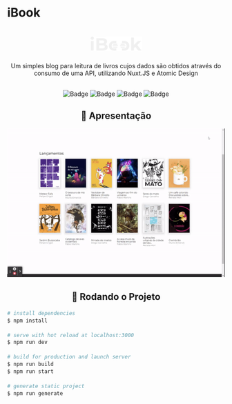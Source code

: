# iBook

<div align="center">
  <h1>
    <img alt="iBook" title="#" src="assets/img/logo.svg" />
  </h1>
  Um simples blog para leitura de livros cujos dados são obtidos através do consumo de uma API, utilizando Nuxt.JS e Atomic Design
  <br><br>

  ![Badge](https://img.shields.io/github/issues/WalistonBelles/iBook?color=green)
  ![Badge](https://img.shields.io/github/forks/WalistonBelles/iBook)
  ![Badge](https://img.shields.io/github/stars/WalistonBelles/iBook)
  ![Badge](https://img.shields.io/apm/l/vim-mode)

</div>

<div align="center">

## 🎲 Apresentação


<img alt="iBook" title="#" src="assets/img/example.gif" />


## 🎲 Rodando o Projeto

</div>

```bash
# install dependencies
$ npm install

# serve with hot reload at localhost:3000
$ npm run dev

# build for production and launch server
$ npm run build
$ npm run start

# generate static project
$ npm run generate
```
